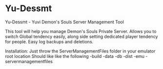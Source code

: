 # Yu-Dessmt
Yu-Dessmt - Yuvi Demon's Souls Server Management Tool

This tool will help you manage Demon's Souls Private Server.
Allows you to switch Global tendency easily, along side setting dedicated player tendency for people.
Easy log backups and deletions. 

Installation:
Just throw the ServerManagementFiles folder in your emulator root location
Should like like the following
-build
-data
-db
-dist
-emu
-servermanagementfiles

